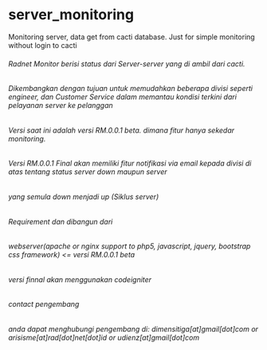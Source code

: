 server_monitoring
=================

Monitoring server, data get from cacti database. Just for simple monitoring without login to cacti
###### Radnet Monitor berisi status dari Server-server yang di ambil dari cacti. ######
###### Dikembangkan dengan tujuan untuk memudahkan beberapa divisi seperti engineer, dan Customer Service dalam memantau kondisi terkini dari pelayanan server ke pelanggan ######
###### Versi saat ini adalah versi RM.0.0.1 beta. dimana fitur hanya sekedar monitoring. ######
###### Versi RM.0.0.1 Final akan memiliki fitur notifikasi via email kepada divisi di atas tentang status server down maupun server ######
###### yang semula down menjadi up (Siklus server) ######

###### Requirement dan dibangun dari ######
###### webserver(apache or nginx support to php5, javascript, jquery, bootstrap css framework) <= versi RM.0.0.1 beta ######
###### versi finnal akan menggunakan codeigniter ######

###### contact pengembang #######
###### anda dapat menghubungi pengembang di: dimensitiga[at]gmail[dot]com or arisisme[at]rad[dot]net[dot]id or udienz[at]gmail[dot]com ######
